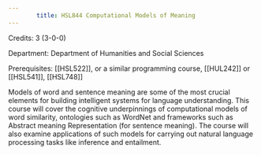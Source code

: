 ```yaml
---
        title: HSL844 Computational Models of Meaning
---
```

Credits: 3 (3-0-0)

Department: Department of Humanities and Social Sciences

Prerequisites: [[HSL522]], or a similar programming course, [[HUL242]] or [[HSL541]], [[HSL748]]

Models of word and sentence meaning are some of the most crucial elements for building intelligent systems for language understanding. This course will cover the cognitive underpinnings of computational models of word similarity, ontologies such as WordNet and frameworks such as Abstract meaning Representation (for sentence meaning). The course will also examine applications of such models for carrying out natural language processing tasks like inference and entailment.